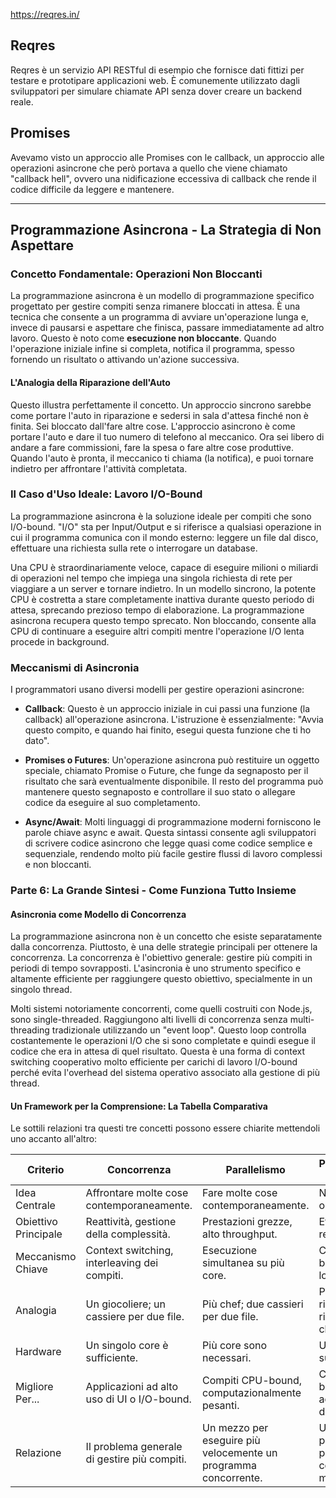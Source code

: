 https://reqres.in/

## Reqres
Reqres è un servizio API RESTful di esempio che fornisce dati fittizi per testare e prototipare applicazioni web. È comunemente utilizzato dagli sviluppatori per simulare chiamate API senza dover creare un backend reale.

## Promises
Avevamo visto un approccio alle Promises con le callback, un approccio alle operazioni asincrone che però portava a quello che viene chiamato "callback hell", ovvero una nidificazione eccessiva di callback che rende il codice difficile da leggere e mantenere.

---

## Programmazione Asincrona - La Strategia di Non Aspettare

### Concetto Fondamentale: Operazioni Non Bloccanti

La programmazione asincrona è un modello di programmazione specifico progettato per gestire compiti senza rimanere bloccati in attesa. È una tecnica che consente a un programma di avviare un'operazione lunga e, invece di pausarsi e aspettare che finisca, passare immediatamente ad altro lavoro. Questo è noto come **esecuzione non bloccante**. Quando l'operazione iniziale infine si completa, notifica il programma, spesso fornendo un risultato o attivando un'azione successiva.

#### L'Analogia della Riparazione dell'Auto

Questo illustra perfettamente il concetto. Un approccio sincrono sarebbe come portare l'auto in riparazione e sedersi in sala d'attesa finché non è finita. Sei bloccato dall'fare altre cose. L'approccio asincrono è come portare l'auto e dare il tuo numero di telefono al meccanico. Ora sei libero di andare a fare commissioni, fare la spesa o fare altre cose produttive. Quando l'auto è pronta, il meccanico ti chiama (la notifica), e puoi tornare indietro per affrontare l'attività completata.

### Il Caso d'Uso Ideale: Lavoro I/O-Bound

La programmazione asincrona è la soluzione ideale per compiti che sono I/O-bound. "I/O" sta per Input/Output e si riferisce a qualsiasi operazione in cui il programma comunica con il mondo esterno: leggere un file dal disco, effettuare una richiesta sulla rete o interrogare un database.

Una CPU è straordinariamente veloce, capace di eseguire milioni o miliardi di operazioni nel tempo che impiega una singola richiesta di rete per viaggiare a un server e tornare indietro. In un modello sincrono, la potente CPU è costretta a stare completamente inattiva durante questo periodo di attesa, sprecando prezioso tempo di elaborazione. La programmazione asincrona recupera questo tempo sprecato. Non bloccando, consente alla CPU di continuare a eseguire altri compiti mentre l'operazione I/O lenta procede in background.

### Meccanismi di Asincronia

I programmatori usano diversi modelli per gestire operazioni asincrone:

- **Callback**: Questo è un approccio iniziale in cui passi una funzione (la callback) all'operazione asincrona. L'istruzione è essenzialmente: "Avvia questo compito, e quando hai finito, esegui questa funzione che ti ho dato".

- **Promises o Futures**: Un'operazione asincrona può restituire un oggetto speciale, chiamato Promise o Future, che funge da segnaposto per il risultato che sarà eventualmente disponibile. Il resto del programma può mantenere questo segnaposto e controllare il suo stato o allegare codice da eseguire al suo completamento.

- **Async/Await**: Molti linguaggi di programmazione moderni forniscono le parole chiave async e await. Questa sintassi consente agli sviluppatori di scrivere codice asincrono che legge quasi come codice semplice e sequenziale, rendendo molto più facile gestire flussi di lavoro complessi e non bloccanti.

### Parte 6: La Grande Sintesi - Come Funziona Tutto Insieme

#### Asincronia come Modello di Concorrenza

La programmazione asincrona non è un concetto che esiste separatamente dalla concorrenza. Piuttosto, è una delle strategie principali per ottenere la concorrenza. La concorrenza è l'obiettivo generale: gestire più compiti in periodi di tempo sovrapposti. L'asincronia è uno strumento specifico e altamente efficiente per raggiungere questo obiettivo, specialmente in un singolo thread.

Molti sistemi notoriamente concorrenti, come quelli costruiti con Node.js, sono single-threaded. Raggiungono alti livelli di concorrenza senza multi-threading tradizionale utilizzando un "event loop". Questo loop controlla costantemente le operazioni I/O che si sono completate e quindi esegue il codice che era in attesa di quel risultato. Questa è una forma di context switching cooperativo molto efficiente per carichi di lavoro I/O-bound perché evita l'overhead del sistema operativo associato alla gestione di più thread.

#### Un Framework per la Comprensione: La Tabella Comparativa

Le sottili relazioni tra questi tre concetti possono essere chiarite mettendoli uno accanto all'altro:

| Criterio | Concorrenza | Parallelismo | Programmazione Asincrona |
|----------|-------------|--------------|--------------------------|
| Idea Centrale | Affrontare molte cose contemporaneamente. | Fare molte cose contemporaneamente. | Non aspettare operazioni lente. |
| Obiettivo Principale | Reattività, gestione della complessità. | Prestazioni grezze, alto throughput. | Efficienza CPU, reattività. |
| Meccanismo Chiave | Context switching, interleaving dei compiti. | Esecuzione simultanea su più core. | Chiamate non bloccanti, event loop, callback. |
| Analogia | Un giocoliere; un cassiere per due file. | Più chef; due cassieri per due file. | Portare l'auto in riparazione e ricevere una chiamata dopo. |
| Hardware | Un singolo core è sufficiente. | Più core sono necessari. | Un singolo core è sufficiente. |
| Migliore Per... | Applicazioni ad alto uso di UI o I/O-bound. | Compiti CPU-bound, computazionalmente pesanti. | Compiti I/O-bound (rete, accesso al disco). |
| Relazione | Il problema generale di gestire più compiti. | Un mezzo per eseguire più velocemente un programma concorrente. | Un modello di programmazione per ottenere concorrenza in modo efficiente. |